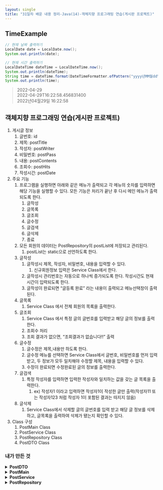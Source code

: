 ```yaml
---
layout: single
title: "31일차 배운 내용 정리-Java(14)-객체지향 프로그래밍 연습(게시판 프로젝트)"
---
```


## TimeExample
```java
// 현재 날짜 출력하기
LocalDate date = LocalDate.now();
System.out.println(date);

// 현재 시간 출력하기
LocalDateTime dateTime = LocalDateTime.now();
System.out.println(dateTime);
String time = dateTime.format(DateTimeFormatter.ofPattern("yyyy년MM월dd일 HH:mm:ss"));
System.out.println(time);
```
>2022-04-29  
2022-04-29T16:22:58.456831400  
2022년04월29일 16:22:58  


## 객체지향 프로그래밍 연습(게시판 프로젝트)
1. 게시글 정보 
    1. 글번호: id
    2. 제목: postTitle
    3. 작성자: postWriter
    4. 비밀번호: postPass
    5. 내용: postContents
    6. 조회수: postHits
    7. 작성시간: postDate
2. 주요 기능 
    1. 프로그램을 실행하면 아래와 같은 메뉴가 출력되고 각 메뉴의 숫자를 입력하면 해당 기능을 실행할 수 있다. 모든 기능은 처리가 끝난 후 다시 메인 메뉴가 출력되도록 한다. 
        1. 글작성
        2. 글목록
        3. 글조회 
        4. 글수정
        5. 글검색
        6. 글삭제
        7. 종료
    2. 모든 회원의 데이터는 PostRepository의 postList에 저장되고 관리된다. 
        1. postList는 static으로 선언하도록 한다. 
    3. 글작성
        1. 글작성시 제목, 작성자, 비밀번호, 내용을 입력할 수 있다. 
            1. 신규회원정보 입력은 Service Class에서 한다. 
        2. 글작성시 관리번호는 자동으로 하나씩 증가되도록 한다. 작성시간도 현재 시간이 입력되도록 한다. 
        3. 글작성이 완료되면 “글등록 완료” 라는 내용이 출력되고 메뉴선택창이 출력된다. 
    4. 글목록 
        1. Service Class 에서 전체 회원의 목록을 출력한다. 
    5. 글조회 
        1. Service Class 에서 특정 글의 글번호를 입력받고 해당 글의 정보를 출력한다. 
        2. 조회수 처리
        3. 조회 결과가 없으면, “조회결과가 없습니다!!” 출력 
    6. 글수정 
        1. 글수정은 제목,내용만 하도록 한다. 
        2. 글수정 메뉴를 선택하면 Service Class에서 글번호, 비밀번호를 먼저 입력 받고, 두 정보가 모두 일치해야 수정할 제목, 내용을 입력할 수 있다. 
        3. 수정이 완료되면 수정완료된 글의 정보를 출력한다. 
    7. 글검색 
        1. 특정 작성자를 입력하면 입력한 작성자와 일치하는 값을 갖는 글 목록을 출력한다. 
            1. ex) 작성자1 이라고 입력하면 작성자1이 작성한 글만 출력(작성자11 또는 작성자123  처럼 작성자 1이 포함된 결과는 따지지 않음)
    8. 글삭제 
        1. Service Class에서 삭제할 글의 글번호를 입력 받고 해당 글 정보를 삭제하고, 글목록을 출력하여 삭제가 됐는지 확인할 수 있다. 
3. Class 구성
    1. PostMain Class
    2. PostService Class
    3. PostRepository Class
    4. PostDTO Class


### 내가 만든 것

<details>
<summary>
<b>PostDTO</b>
</summary>
<div markdown="1">

```java
package day31_20220429_02;

public class PostDTO {

	private Long id;
	private String postTitle;
	private String postWriter;
	private String postPass;
	private String postContents;
	private int postHits;
	private String postDate;

	public PostDTO() {
	}

	public PostDTO(Long id, String postTitle, String postWriter, String postPass, String postContents, int postHits,
			String postDate) {
		this.id = id;
		this.postTitle = postTitle;
		this.postWriter = postWriter;
		this.postPass = postPass;
		this.postContents = postContents;
		this.postHits = postHits;
		this.postDate = postDate;
	}

	public Long getId() {
		return id;
	}

	public void setId(Long id) {
		this.id = id;
	}

	public String getPostTitle() {
		return postTitle;
	}

	public void setPostTitle(String postTitle) {
		this.postTitle = postTitle;
	}

	public String getPostWriter() {
		return postWriter;
	}

	public void setPostWriter(String postWriter) {
		this.postWriter = postWriter;
	}

	public String getPostPass() {
		return postPass;
	}

	public void setPostPass(String postPass) {
		this.postPass = postPass;
	}

	public String getPostContents() {
		return postContents;
	}

	public void setPostContents(String postContents) {
		this.postContents = postContents;
	}

	public int getPostHits() {
		return postHits;
	}

	public void setPostHits(int postHits) {
		this.postHits = postHits;
	}

	public String getPostDate() {
		return postDate;
	}

	public void setPostDate(String postDate) {
		this.postDate = postDate;
	}

	@Override
	public String toString() {
		return "PostDTO [id=" + id + ", postTitle=" + postTitle + ", postWriter=" + postWriter + ", postPass="
				+ postPass + ", postContents=" + postContents + ", postHits=" + postHits + ", postDate=" + postDate
				+ "]";
	}

}

```

</div>
</details>

<details>
<summary>
<b>PostMain</b>
</summary>
<div markdown="1">

```java
package day31_20220429_02;

import java.util.Scanner;

public class PostMain {

	public static void main(String[] args) {
		Scanner scan = new Scanner(System.in);
		boolean run = true;
		int select = 0;
		PostService postService = new PostService();

		while (run) {
			System.out.println("1.글작성|2.글목록|3.글조회|4.글수정|5.글검색|6.글삭제|7.종료");
			System.out.print("번호입력: ");
			select = scan.nextInt();

			// 1.Main postSave()
			if (select == 1) {
				postService.postSave();
			}

			// 2.Main postFindAll()
			else if (select == 2) {
				postService.postFindAll();
			}

			// 3.Main postFindById()
			else if (select == 3) {
				postService.postFindById();
			}

			// 4.Main postUpdate()
			else if (select == 4) {
				postService.postUpdate();
			}

			// 5.Main postSearch()
			else if (select == 5) {
				postService.postSearch();
			}

			// 6.Main postDelete()
			else if (select == 6) {
				postService.postDelete();
			}

			// 7.End
			else if (select == 7) {
				System.out.println("종료합니다");
				run = false;
			}

			else {
				System.out.println("번호오류");
			}
		}
	}

}

```

</div>
</details>

<details>
<summary>
<b>PostService</b>
</summary>
<div markdown="1">

```java
package day31_20220429_02;

import java.time.LocalDateTime;
import java.time.format.DateTimeFormatter;
import java.util.List;
import java.util.Scanner;

public class PostService {

	Scanner scan = new Scanner(System.in);
	static Long id = 0L;
	int postHits = 0;
	PostRepository postRepository = new PostRepository();

	// 1.PostService postSave()
	public void postSave() {
		System.out.print("제목: ");
		String postTitle = scan.next();
		System.out.print("작성자: ");
		String postWriter = scan.next();
		System.out.print("비밀번호: ");
		String postPass = scan.next();
		System.out.print("내용: ");
		String postContents = scan.next();
		LocalDateTime dateTime = LocalDateTime.now();
		String postDate = dateTime.format(DateTimeFormatter.ofPattern("yyyy년MM월dd일 HH:mm:ss"));
		PostDTO newPost = new PostDTO(++id, postTitle, postWriter, postPass, postContents, postHits, postDate);

		boolean saveResult = postRepository.save(newPost);
		if (saveResult) {
			System.out.println("글등록 완료");
		} else {
			System.out.println("글등록 실패");
		}
	}

	// 2.PostService postFindAll()
	public void postFindAll() {
		List<PostDTO> postList = postRepository.postFindAll();
		for (int i = 0; i < postList.size(); i++) {
			System.out.println(postList.get(i));
		}
	}

	// 3.PostService postFindById()
	public void postFindById() {
		System.out.print("글번호: ");
		Long id = scan.nextLong();
		PostDTO post = postRepository.postFindById(id);
		if (post == null) {
			System.out.println("조회결과가 없습니다!!");
		} else {
			System.out.println(post);
		}
	}

	// 4.PostService postUpdate()
	public void postUpdate() {
		System.out.println("글번호: ");
		Long id = scan.nextLong();
		System.out.println("비밀번호: ");
		String postPass = scan.next();
		Long postId = postRepository.postCheck(id, postPass);
		if (postId != null) {
			System.out.println("수정할 제목: ");
			String postTitle = scan.next();
			System.out.println("수정할 내용: ");
			String postContents = scan.next();
			PostDTO post = postRepository.postUpdate(postId, postTitle, postContents);
			System.out.println(post);
		} else {
			System.out.println("글번호 또는 비밀번호가 일치하지 않습니다.");
		}
	}

	// 5.PostService postSearch()
	public void postSearch() {
		System.out.println("검색할 작성자: ");
		String postWriter = scan.next();
		List<PostDTO> writerPostList = postRepository.postSearch(postWriter);
		System.out.println(writerPostList);
	}

	// 6.PostService postDelete()
	public void postDelete() {
		System.out.println("삭제할 글번호: ");
		Long id = scan.nextLong();
		postRepository.postDelete(id);
		postFindAll();
	}

}

```

</div>
</details>

<details>
<summary>
<b>PostRepository</b>
</summary>
<div markdown="1">

```java
package day31_20220429_02;

import java.util.ArrayList;
import java.util.List;

public class PostRepository {

	static List<PostDTO> postList = new ArrayList<>();

	// 1.PostRepository postSave()
	public boolean save(PostDTO newPost) {
		return postList.add(newPost);
	}

	// 2.PostRepository postFindAll()
	public List<PostDTO> postFindAll() {
		return postList;
	}

	// 3.PostRepository postFindById()
	public PostDTO postFindById(Long id) {
		for (int i = 0; i < postList.size(); i++) {
			if (id == postList.get(i).getId()) {
				int postHits = postList.get(i).getPostHits();
				postList.get(i).setPostHits(++postHits);
				return postList.get(i);
			}
		}
		return null;
	}

	// PostRepository postCheck()
	public Long postCheck(Long id, String postPass) {
		Long postId = null;
		for (int i = 0; i < postList.size(); i++) {
			if (id == postList.get(i).getId() && postPass.equals(postList.get(i).getPostPass())) {
				postId = id;
			}
		}
		return postId;
	}

	// 4.PostRepository postUpdate()
	public PostDTO postUpdate(Long postId, String postTitle, String postContents) {
		PostDTO post = null;
		for (int i = 0; i < postList.size(); i++) {
			if (postId == postList.get(i).getId()) {
				postList.get(i).setPostTitle(postTitle);
				postList.get(i).setPostContents(postContents);
				post = postList.get(i);
			}

		}
		return post;
	}

	// 5.PostRepository postSearch()
	public List<PostDTO> postSearch(String postWriter) {
		List<PostDTO> writerPostList = new ArrayList<>();
		for (int i = 0; i < postList.size(); i++) {
			if (postWriter.equals(postList.get(i).getPostWriter())) {
				writerPostList.add(postList.get(i));
			}
		}
		return writerPostList;
	}

	// 6.PostRepository postDelete()
	public void postDelete(Long id) {
		for (int i = 0; i < postList.size(); i++) {
			if (id == postList.get(i).getId()) {
				postList.remove(i);
			}
		}
	}
}

```

</div>
</details>